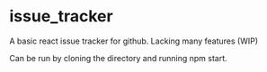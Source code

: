 # issue_tracker
A basic react issue tracker for github. Lacking many features (WIP)

Can be run by cloning the directory and running npm start.

